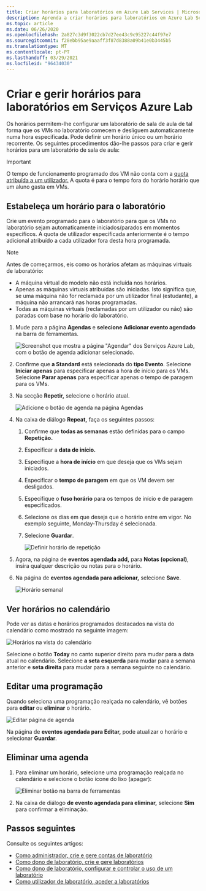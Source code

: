 ```yaml
---
title: Criar horários para laboratórios em Azure Lab Services | Microsoft Docs
description: Aprenda a criar horários para laboratórios em Azure Lab Services para que os VMs nos laboratórios comecem e desliguem num momento especificado.
ms.topic: article
ms.date: 06/26/2020
ms.openlocfilehash: 2a827c3d9f3022cb7d27ee43c9c95227c44f97e7
ms.sourcegitcommit: f28ebb95ae9aaaff3f87d8388a09b41e0b3445b5
ms.translationtype: MT
ms.contentlocale: pt-PT
ms.lasthandoff: 03/29/2021
ms.locfileid: "96434030"
---
```

# <a name="create-and-manage-schedules-for-labs-in-azure-lab-services"></a>Criar e gerir horários para laboratórios em Serviços Azure Lab 
Os horários permitem-lhe configurar um laboratório de sala de aula de tal forma que os VMs no laboratório comecem e desliguem automaticamente numa hora especificada. Pode definir um horário único ou um horário recorrente. Os seguintes procedimentos dão-lhe passos para criar e gerir horários para um laboratório de sala de aula: 

> [!IMPORTANT]
> O tempo de funcionamento programado dos VM não conta com a [quota atribuída a um utilizador.](how-to-configure-student-usage.md#set-quotas-for-users) A quota é para o tempo fora do horário horário que um aluno gasta em VMs. 

## <a name="set-a-schedule-for-the-lab"></a>Estabeleça um horário para o laboratório
Crie um evento programado para o laboratório para que os VMs no laboratório sejam automaticamente iniciados/parados em momentos específicos. A quota de utilizador especificada anteriormente é o tempo adicional atribuído a cada utilizador fora desta hora programada. 

> [!NOTE]
> Antes de começarmos, eis como os horários afetam as máquinas virtuais de laboratório: 
>- A máquina virtual do modelo não está incluída nos horários. 
>- Apenas as máquinas virtuais atribuídas são iniciadas. Isto significa que, se uma máquina não for reclamada por um utilizador final (estudante), a máquina não arrancará nas horas programadas. 
>- Todas as máquinas virtuais (reclamadas por um utilizador ou não) são paradas com base no horário do laboratório. 

1. Mude para a página **Agendas** e **selecione Adicionar evento agendado** na barra de ferramentas. 

    ![Screenshot que mostra a página "Agendar" dos Serviços Azure Lab, com o botão de agenda adicionar selecionado.](./media/how-to-create-schedules/add-schedule-button.png)
2. Confirme que **a Standard** está selecionada do **tipo Evento**. Selecione **Iniciar apenas** para especificar apenas a hora de início para os VMs. Selecione **Parar apenas** para especificar apenas o tempo de paragem para os VMs. 
7. Na secção **Repetir,** selecione o horário atual. 

    ![Adicione o botão de agenda na página Agendas](./media/how-to-create-schedules/select-current-schedule.png)
5. Na caixa de diálogo **Repeat,** faça os seguintes passos:
    1. Confirme que **todas as semanas** estão definidas para o campo **Repetição.** 
    3. Especificar a **data de início.**
    4. Especifique a **hora de início** em que deseja que os VMs sejam iniciados.
    5. Especificar o **tempo de paragem** em que os VM devem ser desligados. 
    6. Especifique o **fuso horário** para os tempos de início e de paragem especificados. 
    2. Selecione os dias em que deseja que o horário entre em vigor. No exemplo seguinte, Monday-Thursday é selecionada. 
    8. Selecione **Guardar**. 

        ![Definir horário de repetição](./media/how-to-create-schedules/set-repeat-schedule.png)

3. Agora, na página de **eventos agendada add,** para **Notas (opcional)**, insira qualquer descrição ou notas para o horário. 
4. Na página de **eventos agendada para adicionar,** selecione **Save**. 

    ![Horário semanal](./media/how-to-create-schedules/add-schedule-page-weekly.png)

## <a name="view-schedules-in-calendar"></a>Ver horários no calendário
Pode ver as datas e horários programados destacados na vista do calendário como mostrado na seguinte imagem:

![Horários na vista do calendário](./media/how-to-create-schedules/schedules-calendar.png)

Selecione o botão **Today** no canto superior direito para mudar para a data atual no calendário. Selecione **a seta esquerda** para mudar para a semana anterior e **seta direita** para mudar para a semana seguinte no calendário. 

## <a name="edit-a-schedule"></a>Editar uma programação
Quando seleciona uma programação realçada no calendário, vê botões para **editar** ou **eliminar** o horário. 

![Editar página de agenda](./media/how-to-create-schedules/schedule-edit-button.png)

Na página de **eventos agendada para Editar,** pode atualizar o horário e selecionar **Guardar**. 

## <a name="delete-a-schedule"></a>Eliminar uma agenda

1. Para eliminar um horário, selecione uma programação realçada no calendário e selecione o botão ícone do lixo (apagar):

    ![Eliminar botão na barra de ferramentas](./media/how-to-create-schedules/schedule-delete-button.png)
2. Na caixa de diálogo **de evento agendada para eliminar,** selecione **Sim** para confirmar a eliminação. 



## <a name="next-steps"></a>Passos seguintes
Consulte os seguintes artigos:

- [Como administrador, crie e gere contas de laboratório](how-to-manage-lab-accounts.md)
- [Como dono de laboratório, crie e gere laboratórios](how-to-manage-classroom-labs.md)
- [Como dono de laboratório, configurar e controlar o uso de um laboratório](how-to-configure-student-usage.md)
- [Como utilizador de laboratório, aceder a laboratórios](how-to-use-classroom-lab.md)
